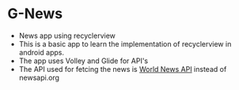 # G-News
- News app using recyclerview
- This is a basic app to learn the implementation of recyclerview in android apps.
- The app uses Volley and Glide for API's
- The API used for fetcing the news is <a href="https://api.worldnewsapi.com">World News API</a> instead of newsapi.org
